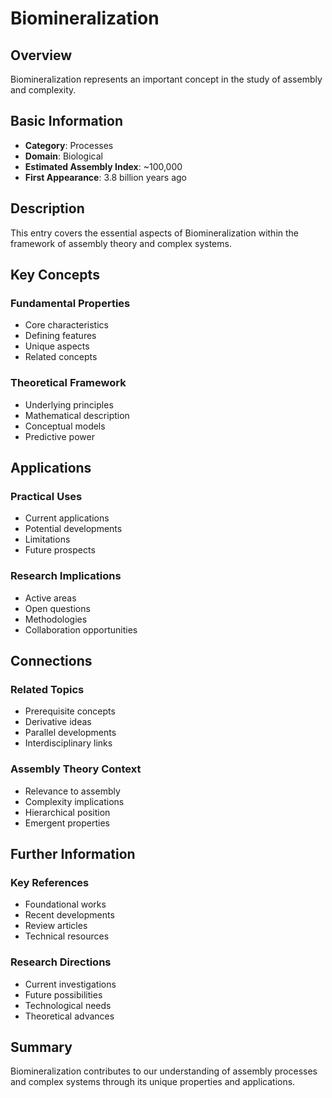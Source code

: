 # Biomineralization

## Overview

Biomineralization represents an important concept in the study of assembly and complexity.

## Basic Information

- **Category**: Processes
- **Domain**: Biological
- **Estimated Assembly Index**: ~100,000
- **First Appearance**: 3.8 billion years ago

## Description

This entry covers the essential aspects of Biomineralization within the framework of assembly theory and complex systems.

## Key Concepts

### Fundamental Properties
- Core characteristics
- Defining features
- Unique aspects
- Related concepts

### Theoretical Framework
- Underlying principles
- Mathematical description
- Conceptual models
- Predictive power

## Applications

### Practical Uses
- Current applications
- Potential developments
- Limitations
- Future prospects

### Research Implications
- Active areas
- Open questions
- Methodologies
- Collaboration opportunities

## Connections

### Related Topics
- Prerequisite concepts
- Derivative ideas
- Parallel developments
- Interdisciplinary links

### Assembly Theory Context
- Relevance to assembly
- Complexity implications
- Hierarchical position
- Emergent properties

## Further Information

### Key References
- Foundational works
- Recent developments
- Review articles
- Technical resources

### Research Directions
- Current investigations
- Future possibilities
- Technological needs
- Theoretical advances

## Summary

Biomineralization contributes to our understanding of assembly processes and complex systems through its unique properties and applications.
